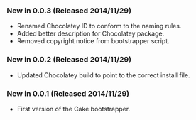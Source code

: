 ### New in 0.0.3 (Released 2014/11/29)
* Renamed Chocolatey ID to conform to the naming rules.
* Added better description for Chocolatey package.
* Removed copyright notice from bootstrapper script.

### New in 0.0.2 (Released 2014/11/29)
* Updated Chocolatey build to point to the correct install file.

### New in 0.0.1 (Released 2014/11/29)
* First version of the Cake bootstrapper.